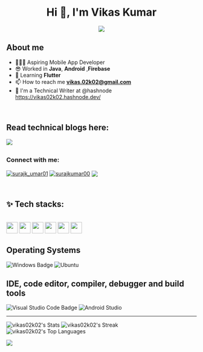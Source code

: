 <!-- This is the Header Banner of my profile -->

<!--![GihubBanner](https://github.com/Suraj-kumar00/Suraj-kumar00/assets/123288511/ddde374c-fe44-405e-a576-550df39bb446)-->

<!-- This is my name -->

<h1 align="center">Hi 👋, I'm Vikas Kumar</h1>

<!-- This is Typing SVG -->

<p align="center">
  <a href="https://git.io/typing-svg"><img src="https://readme-typing-svg.demolab.com?font=Fira+Code&duration=3000&pause=1000&color=00D9F7&center=true&vCenter=true&width=435&lines=I'm+a+Mobile+App+Developer+;Open-Source+Contributor;Technical Writer"></a>
</p>

<!-- This is about me -->
   <tr>
    <td>

## About me 

- 🧑🏻‍💻 Aspiring Mobile App Developer
- 😎 Worked in **Java**, **Android** ,**Firebase**
- 🌱 Learning **Flutter**
- 📫 How to reach me **vikas.02k02@gmail.com**
- 📝 I'm a Technical Writer at @hashnode https://vikas02k02.hashnode.dev/

</td>
</tr>

<br>

<!-- Read the blogs here on my hashnode profile -->

## Read technical blogs here:
<p align="left"> 

</a>
  <a href="https://vikas02k02.hashnode.dev/"
    target="_blank"
    rel="Vikas's hashnode" >
    <img
      src="https://img.shields.io/badge/Hashnode-2962FF?style=for-the-badge&logo=hashnode&logoColor=white" />
  </a>
</p>


<!-- come on let's connect here -->

## <h3 align="left"> Connect with me:</h3>
<p align="left">
<a href="https://twitter.com/vikas02k02" target="blank">
 <img align="center" src="https://img.shields.io/badge/Twitter-%231DA1F2.svg?style=for-the-badge&logo=Twitter&logoColor=white" alt="surajk_umar01" /></a>
<a href="https://linkedin.com/in/vikas02k02" target="blank"><img align="center" src="https://img.shields.io/badge/linkedin-%230077B5.svg?style=for-the-badge&logo=linkedin&logoColor=white" alt="surajkumar00" /></a>
<a href="https://www.leetcode.com/vikas02k02/" target="blank"><img align="center" src="https://img.shields.io/badge/LeetCode-FFA116.svg?style=for-the-badge&logo=LeetCode&logoColor=white"/></a>

</p>

<!-- these are my tech stacks that i'm using currently-->

<br>



## ✨ Tech stacks:
   <br>
<code><a href="https://www.oracle.com/java/" target="_blank"><img height="30" src="https://www.vectorlogo.zone/logos/java/java-icon.svg"></a></code>
<code><a href="https://developer.android.com/" target="_blank"><img height="30" src="https://www.vectorlogo.zone/logos/android/android-icon.svg"></a></code>
<code><a href="https://firebase.google.com/" target="_blank"><img height="30" src="https://www.vectorlogo.zone/logos/firebase/firebase-icon.svg"></a></code>
<code><a href="https://dart.dev/" target="_blank"><img height="30" src="https://www.vectorlogo.zone/logos/dartlang/dartlang-icon.svg"></a></code>
<code><a href="https://docs.flutter.dev/" target="_blank"><img height="30" src="https://www.vectorlogo.zone/logos/flutterio/flutterio-icon.svg"></a></code>
<code><a href="https://git-scm.com/" target="_blank"><img height="30" src="https://www.vectorlogo.zone/logos/git-scm/git-scm-icon.svg"></a></code>



<br>


## Operating Systems </h3>  
![Windows Badge](https://img.shields.io/badge/Windows-0078D4?logo=windows&logoColor=fff&style=for-the-badge)
![Ubuntu](https://img.shields.io/badge/Ubuntu-E95420?logo=ubuntu&logoColor=fff&style=for-the-badge)
<br>

##  IDE, code editor, compiler, debugger and build tools  
![Visual Studio Code Badge](https://img.shields.io/badge/Visual%20Studio%20Code-007ACC?logo=visualstudiocode&logoColor=fff&style=for-the-badge)
![Android Studio](https://img.shields.io/badge/Android%20Studio-3DDC84.svg?style=for-the-badge&logo=android-studio&logoColor=white)

---

![vikas02k02's Stats](https://github-readme-stats.vercel.app/api?username=vikas02k02&theme=radical&show_icons=true&hide_border=false&count_private=false)
![vikas02k02's Streak](https://github-readme-streak-stats.herokuapp.com/?user=vikas02k02&theme=radical&hide_border=false)
![vikas02k02's Top Languages](https://github-readme-stats.vercel.app/api/top-langs/?username=vikas02k02&theme=radical&show_icons=true&hide_border=false&layout=compact)

<!-- This is LeetCode Stats-->
![](https://leetcard.jacoblin.cool/vikas02k02?ext=heatmap)











<!--
**vikas02k02/vikas02k02** is a ✨ _special_ ✨ repository because its `README.md` (this file) appears on your GitHub profile.

Here are some ideas to get you started:

- 🔭 I’m currently working on ...
- 🌱 I’m currently learning ...
- 👯 I’m looking to collaborate on ...
- 🤔 I’m looking for help with ...
- 💬 Ask me about ...
- 📫 How to reach me: ...
- 😄 Pronouns: ...
- ⚡ Fun fact: ...
-->
